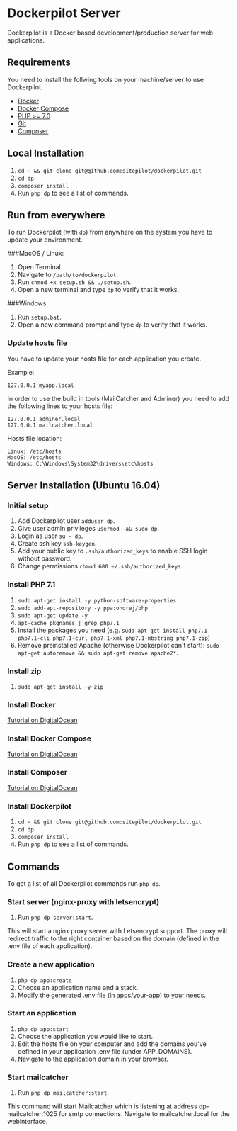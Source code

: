 # Dockerpilot Server

Dockerpilot is a Docker based development/production server for web applications.

## Requirements
You need to install the follwing tools on your machine/server to use Dockerpilot.
* [Docker](https://www.docker.com/)
* [Docker Compose](https://docs.docker.com/compose/)
* [PHP >= 7.0](http://php.net)
* [Git](https://git-scm.com)
* [Composer](https://getcomposer.org)

## Local Installation
1. `cd ~ && git clone git@github.com:sitepilot/dockerpilot.git`
2. `cd dp`
3. `composer install`
4. Run `php dp` to see a list of commands.

## Run from everywhere 
To run Dockerpilot (with `dp`) from anywhere on the system you have to update your environment. 

###MacOS / Linux:
1. Open Terminal.
2. Navigate to `/path/to/dockerpilot`.
3. Run `chmod +x setup.sh && ./setup.sh`.
4. Open a new terminal and type `dp` to verify that it works.

###Windows
1. Run `setup.bat`.
2. Open a new command prompt and type `dp` to verify that it works.

### Update hosts file
You have to update your hosts file for each application you create.

Example:
```
127.0.0.1 myapp.local
```

In order to use the build in tools (MailCatcher and Adminer) you need to add the following lines to your hosts file:
```
127.0.0.1 adminer.local
127.0.0.1 mailcatcher.local
```

Hosts file location:
```
Linux: /etc/hosts
MacOS: /etc/hosts
Windows: C:\Windows\System32\drivers\etc\hosts
```

## Server Installation (Ubuntu 16.04)

### Initial setup
1. Add Dockerpilot user `adduser dp`.
2. Give user admin privileges `usermod -aG sudo dp`.
3. Login as user `su - dp`.
4. Create ssh key `ssh-keygen`.
5. Add your public key to `.ssh/authorized_keys` to enable SSH login without password.
6. Change permissions `chmod 600 ~/.ssh/authorized_keys`.

### Install PHP 7.1
1. `sudo apt-get install -y python-software-properties`
2. `sudo add-apt-repository -y ppa:ondrej/php`
3. `sudo apt-get update -y`
4. `apt-cache pkgnames | grep php7.1`
5. Install the packages you need (e.g. `sudo apt-get install php7.1 php7.1-cli php7.1-curl php7.1-xml php7.1-mbstring php7.1-zip`)
6. Remove preinstalled Apache (otherwise Dockerpilot can't start): `sudo apt-get autoremove && sudo apt-get remove apache2*`.

### Install zip
1. `sudo apt-get install -y zip`

### Install Docker
[Tutorial on DigitalOcean](https://www.digitalocean.com/community/tutorials/how-to-install-and-use-docker-on-ubuntu-16-04)

### Install Docker Compose
[Tutorial on DigitalOcean](https://www.digitalocean.com/community/tutorials/how-to-install-docker-compose-on-ubuntu-16-04)

### Install Composer
[Tutorial on DigitalOcean](https://www.digitalocean.com/community/tutorials/how-to-install-and-use-composer-on-ubuntu-16-04)

### Install Dockerpilot
1. `cd ~ && git clone git@github.com:sitepilot/dockerpilot.git`
2. `cd dp`
3. `composer install`
4. Run `php dp` to see a list of commands.

## Commands

To get a list of all Dockerpilot commands run `php dp`.

### Start server (nginx-proxy with letsencrypt)

1. Run `php dp server:start`.

This will start a nginx proxy server with Letsencrypt support. The proxy will redirect traffic to the right container based on the domain (defined in the .env file of each application).

### Create a new application

1. `php dp app:create`
2. Choose an application name and a stack.
3. Modify the generated .env file (in apps/your-app) to your needs.

### Start an application

1. `php dp app:start`
2. Choose the application you would like to start.
3. Edit the hosts file on your computer and add the domains you've defined in your application .env file (under APP_DOMAINS).
3. Navigate to the application domain in your browser.

### Start mailcatcher

1. Run `php dp mailcatcher:start`.

This command will start Mailcatcher which is listening at address dp-mailcatcher:1025 for smtp connections. Navigate to mailcatcher.local for the webinterface.